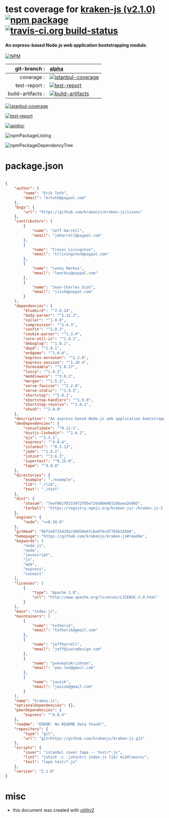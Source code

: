 # test coverage for  [kraken-js (v2.1.0)](https://github.com/krakenjs/kraken-js#readme)  [![npm package](https://img.shields.io/npm/v/npmtest-kraken-js.svg?style=flat-square)](https://www.npmjs.org/package/npmtest-kraken-js) [![travis-ci.org build-status](https://api.travis-ci.org/npmtest/node-npmtest-kraken-js.svg)](https://travis-ci.org/npmtest/node-npmtest-kraken-js)
#### An express-based Node.js web application bootstrapping module.

[![NPM](https://nodei.co/npm/kraken-js.png?downloads=true)](https://www.npmjs.com/package/kraken-js)

| git-branch : | [alpha](https://github.com/npmtest/node-npmtest-kraken-js/tree/alpha)|
|--:|:--|
| coverage : | [![istanbul-coverage](https://npmtest.github.io/node-npmtest-kraken-js/build/coverage.badge.svg)](https://npmtest.github.io/node-npmtest-kraken-js/build/coverage.html/index.html)|
| test-report : | [![test-report](https://npmtest.github.io/node-npmtest-kraken-js/build/test-report.badge.svg)](https://npmtest.github.io/node-npmtest-kraken-js/build/test-report.html)|
| build-artifacts : | [![build-artifacts](https://npmtest.github.io/node-npmtest-kraken-js/glyphicons_144_folder_open.png)](https://github.com/npmtest/node-npmtest-kraken-js/tree/gh-pages/build)|

[![istanbul-coverage](https://npmtest.github.io/node-npmtest-kraken-js/build/screenCapture.buildCustomOrg.browser.coverage.html.png)](https://npmtest.github.io/node-npmtest-kraken-js/build/coverage.html/index.html)

[![test-report](https://npmtest.github.io/node-npmtest-kraken-js/build/screenCapture.buildCustomOrg.browser.%252Fhome%252Ftravis%252Fbuild%252Fnpmtest%252Fnode-npmtest-kraken-js%252Ftmp%252Fbuild%252Ftest-report.html.png)](https://npmtest.github.io/node-npmtest-kraken-js/build/test-report.html)

[![apidoc](https://npmdoc.github.io/node-npmdoc-kraken-js/build/screenCapture.buildApidoc.browser.%252Fhome%252Ftravis%252Fbuild%252Fnpmdoc%252Fnode-npmdoc-kraken-js%252Ftmp%252Fbuild%252Fapidoc.html.png)](https://npmdoc.github.io/node-npmdoc-kraken-js/build/apidoc.html)

![npmPackageListing](https://npmtest.github.io/node-npmtest-kraken-js/build/screenCapture.npmPackageListing.svg)

![npmPackageDependencyTree](https://npmtest.github.io/node-npmtest-kraken-js/build/screenCapture.npmPackageDependencyTree.svg)



# package.json

```json

{
    "author": {
        "name": "Erik Toth",
        "email": "ertoth@paypal.com"
    },
    "bugs": {
        "url": "https://github.com/krakenjs/kraken-js/issues"
    },
    "contributors": [
        {
            "name": "Jeff Harrell",
            "email": "jeharrell@paypal.com"
        },
        {
            "name": "Trevor Livingston",
            "email": "trlivingston@paypal.com"
        },
        {
            "name": "Lenny Markus",
            "email": "lmarkus@paypal.com"
        },
        {
            "name": "Jean-Charles Sisk",
            "email": "jsisk@paypal.com"
        }
    ],
    "dependencies": {
        "bluebird": "^2.9.24",
        "body-parser": "^1.12.2",
        "caller": "^1.0.0",
        "compression": "^1.4.3",
        "confit": "^2.0.3",
        "cookie-parser": "^1.3.4",
        "core-util-is": "^1.0.1",
        "debuglog": "^1.0.1",
        "depd": "^1.0.1",
        "endgame": "^1.0.0",
        "express-enrouten": "^1.2.0",
        "express-session": "^1.10.4",
        "formidable": "^1.0.17",
        "lusca": "^1.0.3",
        "meddleware": "^3.0.2",
        "morgan": "^1.5.2",
        "serve-favicon": "^2.2.0",
        "serve-static": "^1.9.2",
        "shortstop": "^1.0.1",
        "shortstop-handlers": "^1.0.0",
        "shortstop-resolve": "^1.0.1",
        "shush": "^1.0.0"
    },
    "description": "An express-based Node.js web application bootstrapping module.",
    "devDependencies": {
        "consolidate": "^0.12.1",
        "dustjs-linkedin": "^2.6.2",
        "ejs": "^2.3.1",
        "express": "^4.8.4",
        "istanbul": "^0.3.13",
        "jade": "^1.9.2",
        "jshint": "^2.6.3",
        "supertest": "^0.15.0",
        "tape": "^4.0.0"
    },
    "directories": {
        "example": "./example",
        "lib": "./lib",
        "test": "./test"
    },
    "dist": {
        "shasum": "7eef061f8153972f05e726a8b64032dbaea2e805",
        "tarball": "https://registry.npmjs.org/kraken-js/-/kraken-js-2.1.0.tgz"
    },
    "engines": {
        "node": ">=0.10.0"
    },
    "gitHead": "9bf2e97154292cd9d50e6fcbe8f6cdf793b3d588",
    "homepage": "https://github.com/krakenjs/kraken-js#readme",
    "keywords": [
        "node.js",
        "node",
        "javascript",
        "js",
        "web",
        "express",
        "connect"
    ],
    "licenses": [
        {
            "type": "Apache 2.0",
            "url": "http://www.apache.org/licenses/LICENSE-2.0.html"
        }
    ],
    "main": "index.js",
    "maintainers": [
        {
            "name": "totherik",
            "email": "totherik@gmail.com"
        },
        {
            "name": "jeffharrell",
            "email": "jeff@juxtadesign.com"
        },
        {
            "name": "pvenkatakrishnan",
            "email": "poo.leo@gmail.com"
        },
        {
            "name": "jasisk",
            "email": "jasisk@gmail.com"
        }
    ],
    "name": "kraken-js",
    "optionalDependencies": {},
    "peerDependencies": {
        "express": "^4.8.4"
    },
    "readme": "ERROR: No README data found!",
    "repository": {
        "type": "git",
        "url": "git+https://github.com/krakenjs/kraken-js.git"
    },
    "scripts": {
        "cover": "istanbul cover tape -- test/*.js",
        "lint": "jshint -c .jshintrc index.js lib/ middleware/",
        "test": "tape test/*.js"
    },
    "version": "2.1.0"
}
```



# misc
- this document was created with [utility2](https://github.com/kaizhu256/node-utility2)
